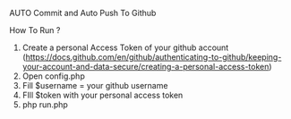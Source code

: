 AUTO Commit and Auto Push To Github

How To Run ?
1. Create a personal Access Token of your github account (https://docs.github.com/en/github/authenticating-to-github/keeping-your-account-and-data-secure/creating-a-personal-access-token)
2. Open config.php
3. Fill $username = your github username
4. FIll $token with your personal access token
5. php run.php

